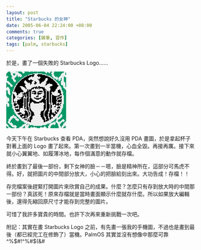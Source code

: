 ```yaml
--- 
layout: post
title: "Starbucks 的女神"
date: 2005-06-04 22:24:00 +08:00
comments: true
categories: [雜筆, 習作]
tags: [palm, starbucks]
---
```


於是，畫了一個失敗的 Starbucks Logo......

![image](/images/2005/2005-06-04-starbucks.jpeg)

<!-- more -->

今天下午在 Starbucks 查看 PDA，突然想說好久沒用 PDA 畫圖，於是拿起杯子對著上面的 Logo 畫了起來。第一次畫到一半當機，心血全毀。再接再厲。接下來就小心翼翼地、如履薄冰地，每作個滿意的動作就存檔。

終於畫到了最後一部份，剩下女神的臉－－嗯，臉是精神所在，這部分可馬虎不得。好，就把圖片的中間部分放大，小心的把臉給刻出來。大功告成！存檔！！

存完檔案後趕緊打開圖片來欣賞自己的成果。什麼？怎麼只有存到放大時的中間那一部份？真該死！原來存檔就是當時畫面顯示什麼就存什麼。所以如果放大編輯後，還得先縮回原尺寸才能存到完整的圖片。

可惜了我許多寶貴的時間。也許下次再來重新挑戰一次吧。

附記：其實在畫 Starbucks Logo 之前，有先畫一張我的手機圖，不過也是畫到最後（都已經完工在修飾了）當機。PalmOS 其實並沒有想像中那麼可靠 ^%$#!^%#$(&#